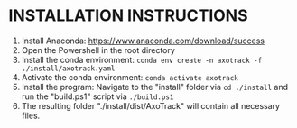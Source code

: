 # INSTALLATION INSTRUCTIONS

1. Install Anaconda: https://www.anaconda.com/download/success
2. Open the Powershell in the root directory
3. Install the conda environment: `conda env create -n axotrack -f ./install/axotrack.yaml`
4. Activate the conda environment: `conda activate axotrack`
5. Install the program: Navigate to the "install" folder via `cd ./install` and run the "build.ps1" script via `./build.ps1`
6. The resulting folder "./install/dist/AxoTrack" will contain all necessary files.
